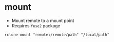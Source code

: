 # mount

- Mount remote to a mount point
- Requires `fuse2` package

```shell
rclone mount "remote:/remote/path" "/local/path"
```
